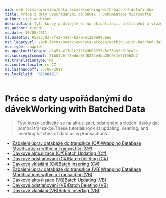 ```yaml
---
uid: web-forms/overview/data-access/working-with-batched-data/index
title: Práce s daty uspořádanými do dávek | Dokumentace Microsoftu
author: rick-anderson
description: Tyto kurzy podívejte se na aktualizaci, odstranění a vložení dávky dat pomocí transakce.
ms.author: riande
ms.date: 10/05/2011
ms.assetid: 95a1d7d3-7fc2-44ac-b27b-912e0e045ee5
msc.legacyurl: /web-forms/overview/data-access/working-with-batched-data
msc.type: chapter
ms.openlocfilehash: e2451ae17d1c271f49b08793e5c75e9fc8b9ca2e
ms.sourcegitcommit: 51b01b6ff8edde57d8243e4da28c9f1e7f1962b2
ms.translationtype: MT
ms.contentlocale: cs-CZ
ms.lasthandoff: 05/06/2019
ms.locfileid: "65108491"
---
```

# <a name="working-with-batched-data"></a><span data-ttu-id="dfd3c-103">Práce s daty uspořádanými do dávek</span><span class="sxs-lookup"><span data-stu-id="dfd3c-103">Working with Batched Data</span></span>

> <span data-ttu-id="dfd3c-104">Tyto kurzy podívejte se na aktualizaci, odstranění a vložení dávky dat pomocí transakce.</span><span class="sxs-lookup"><span data-stu-id="dfd3c-104">These tutorials look at updating, deleting, and inserting batches of data using transactions.</span></span>

- [<span data-ttu-id="dfd3c-105">Zabalení úprav databáze do transakce (C#)</span><span class="sxs-lookup"><span data-stu-id="dfd3c-105">Wrapping Database Modifications within a Transaction (C#)</span></span>](wrapping-database-modifications-within-a-transaction-cs.md)
- [<span data-ttu-id="dfd3c-106">Dávkové aktualizace (C#)</span><span class="sxs-lookup"><span data-stu-id="dfd3c-106">Batch Updating (C#)</span></span>](batch-updating-cs.md)
- [<span data-ttu-id="dfd3c-107">Dávkové odstraňování (C#)</span><span class="sxs-lookup"><span data-stu-id="dfd3c-107">Batch Deleting (C#)</span></span>](batch-deleting-cs.md)
- [<span data-ttu-id="dfd3c-108">Dávkové vkládání (C#)</span><span class="sxs-lookup"><span data-stu-id="dfd3c-108">Batch Inserting (C#)</span></span>](batch-inserting-cs.md)
- [<span data-ttu-id="dfd3c-109">Zabalení úprav databáze do transakce (VB)</span><span class="sxs-lookup"><span data-stu-id="dfd3c-109">Wrapping Database Modifications within a Transaction (VB)</span></span>](wrapping-database-modifications-within-a-transaction-vb.md)
- [<span data-ttu-id="dfd3c-110">Dávkové aktualizace (VB)</span><span class="sxs-lookup"><span data-stu-id="dfd3c-110">Batch Updating (VB)</span></span>](batch-updating-vb.md)
- [<span data-ttu-id="dfd3c-111">Dávkové odstraňování (VB)</span><span class="sxs-lookup"><span data-stu-id="dfd3c-111">Batch Deleting (VB)</span></span>](batch-deleting-vb.md)
- [<span data-ttu-id="dfd3c-112">Dávkové vkládání (VB)</span><span class="sxs-lookup"><span data-stu-id="dfd3c-112">Batch Inserting (VB)</span></span>](batch-inserting-vb.md)
